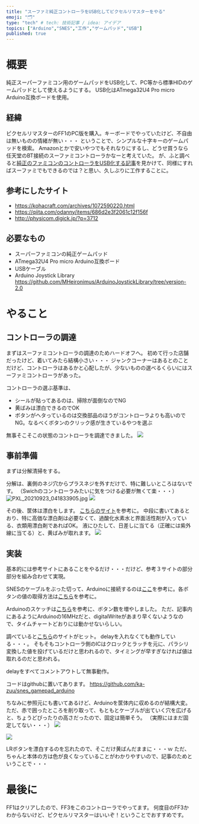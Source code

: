 ```yaml
---
title: "スーファミ純正コントローラをUSB化してピクセルリマスターをやる"
emoji: "🗂"
type: "tech" # tech: 技術記事 / idea: アイデア
topics: ["Arduino","SNES","工作","ゲームパッド","USB"]
published: true
---
```

# 概要
純正スーパーファミコン用のゲームパッドをUSB化して、PC等から標準HIDのゲームパッドとして使えるようにする。
USB化はATmega32U4 Pro micro Arduino互換ボードを使用。

## 経緯
ピクセルリマスターのFF1のPC版を購入。キーボードでやっていたけど、不自由は無いものの情緒が無い・・・
ということで、シンプルな十字キーのゲームパッドを検索。
Amazonとかで安いやつでもそれなりにするし、どうせ買うなら任天堂のBT接続のスーファミコントローラかなーと考えていた。
が、ふと調べると[純正のファミコンのコントローラをUSB化する記事](https://kohacraft.com/archives/1072590220.html)を見かけて、同様にすればスーファミでもできるのでは？と思い、久しぶりに工作することに。

## 参考にしたサイト
* https://kohacraft.com/archives/1072590220.html
* https://qiita.com/odanny/items/686d2e3f2061c12f156f
* http://physicom.digick.jp/?p=3712

## 必要なもの
* スーパーファミコンの純正ゲームパッド
* ATmega32U4 Pro micro Arduino互換ボード
* USBケーブル
* Arduino Joystick Library https://github.com/MHeironimus/ArduinoJoystickLibrary/tree/version-2.0


# やること

## コントローラの調達
まずはスーファミコントローラの調達のためハードオフへ。
初めて行った店舗だったけど、着いてみたら結構小さい・・・
ジャンクコーナーはあるとのことだけど、コントローラはあるかと心配したが、少ないものの選べるくらいにはスーファミコントローラがあった。

コントローラの選ぶ基準は、

* シールが貼ってあるのは、掃除が面倒なのでNG
* 黄ばみは漂白できるのでOK
* ボタンがヘタっているのは交換部品のほうがコントローラよりも高いのでNG。なるべくボタンのクリック感が生きているやつを選ぶ

無事そこそこの状態のコントローラを調達できました。
![](/images/560c403d5be17a/560c403d5be17a_1.jpeg)

## 事前準備
まずは分解清掃をする。

分解は、裏側のネジ穴からプラスネジを外すだけで、特に難しいところはないです。
（Swichのコントローラみたいに気をつける必要が無くて楽・・・）
![PXL_20210923_041833905.jpg](https://qiita-image-store.s3.ap-northeast-1.amazonaws.com/0/502795/76fd6a47-4c97-bc39-2caf-f065d48fce40.jpeg)
![](/images/560c403d5be17a/560c403d5be17a_2.jpeg)


その後、筐体は漂白をします。
[こちらのサイト](https://blog.goo.ne.jp/cars-kitahefu/e/c794fe7855925c0067873381d3de3f00)を参考に。
中段に書いてあるとおり、特に高価な漂白剤は必要なくて、過酸化水素水と界面活性剤が入っている、衣類用漂白剤であればOK。
液にひたして、日差しに当てる（正確には紫外線に当てる）と、黄ばみが取れます。
![](/images/560c403d5be17a/560c403d5be17a_3.jpeg)


## 実装
基本的には参考サイトにあることをやるだけ・・・だけど、参考３サイトの部分部分を組み合わせて実現。

SNESのケーブルをぶった切って、Arduinoに接続するのは[ここ](https://qiita.com/odanny/items/686d2e3f2061c12f156f)を参考に。各ボタンの値の取得方法は[こちら](https://kohacraft.com/archives/1072590220.html)を参考に。

Arduinoのスケッチは[こちら](https://kohacraft.com/archives/1072590220.html)を参考に、ボタン数を増やしました。
ただ、記事内にあるようにArduinoの16MHzだと、digitalWriteがあまり早くないようなので、タイムチャートどおりには動かせないらしい。

調べていると[こちら](http://physicom.digick.jp/?p=3712)のサイトがヒット。
delayを入れなくても動作している・・・。
そもそもコントローラ側のICはクロックとラッチを元に、パラシリ変換した値を投げているだけと思われるので、タイミングが早すぎなければ値は取れるのだと思われる。

delayをすべてコメントアウトして無事動作。

コードはgithubに置いてあります。
https://github.com/ka-zuu/snes_gamepad_arduino

ちなみに参照元にも書いてあるけど、Arduinoを筐体内に収めるのが結構大変。
ただ、赤で囲ったところを削り取って、もともとケーブルが出ていく穴を広げると、ちょうどぴったりの高さだったので、固定は簡単そう。
（実際にはまだ固定してない・・・）
![](/images/560c403d5be17a/560c403d5be17a_4.jpeg)

![](/images/560c403d5be17a/560c403d5be17a_5.jpeg)


LRボタンを漂白するのを忘れたので、そこだけ黄ばんだままに・・・ｗ
ただ、ちゃんと本体の方は色が良くなっていることがわかりやすいので、記事のためということで・・・


# 最後に

FF1はクリアしたので、FF3をこのコントローラでやってます。
何度目のFF3かわからないけど、ピクセルリマスターはいいぞ！ということでおすすめです。